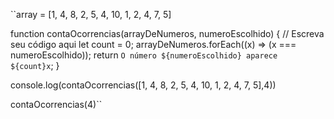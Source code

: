 ``array = [1, 4, 8, 2, 5, 4, 10, 1, 2, 4, 7, 5]

function contaOcorrencias(arrayDeNumeros, numeroEscolhido) {
    // Escreva seu código aqui
    let count = 0;
    arrayDeNumeros.forEach((x) => (x === numeroEscolhido));
    return `O número ${numeroEscolhido} aparece  ${count}x`;
  }
  
  console.log(contaOcorrencias([1, 4, 8, 2, 5, 4, 10, 1, 2, 4, 7, 5],4))




  contaOcorrencias(4)``